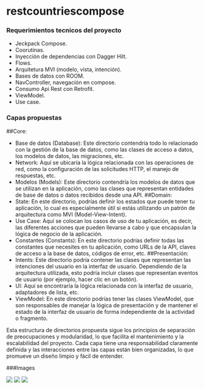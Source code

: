 # restcountriescompose
### Requerimientos tecnicos del proyecto

- Jeckpack Compose.
- Coorutinas.
- Inyección de dependencias con Dagger Hilt.
- Flows.
- Arquitetura MVI (modelo, vista, intención).
- Bases de datos con ROOM.
- NavController, navegación en compose.
- Consumo Api Rest con Retrofit.
- ViewModel.
- Use case.

### Capas propuestas

##Core:
- Base de datos (Database): Este directorio contendría todo lo relacionado con la gestión de la base de datos, como las clases de acceso a datos, los modelos de datos, las migraciones, etc.
- Network: Aquí se ubicaría la lógica relacionada con las operaciones de red, como la configuración de las solicitudes HTTP, el manejo de respuestas, etc.
- Modelos (Models): Este directorio contendría los modelos de datos que se utilizan en la aplicación, como las clases que representan entidades de base de datos o datos recibidos desde una API.
  ##Domain:
- State: En este directorio, podrías definir los estados que puede tener tu aplicación, lo cual es especialmente útil si estás utilizando un patrón de arquitectura como MVI (Model-View-Intent).
- Use Case: Aquí se colocan los casos de uso de tu aplicación, es decir, las diferentes acciones que pueden llevarse a cabo y que encapsulan la lógica de negocio de la aplicación.
- Constantes (Constants): En este directorio podrías definir todas las constantes que necesites en tu aplicación, como URLs de la API, claves de acceso a la base de datos, códigos de error, etc.
  ##Presentación:
- Intents: Este directorio podría contener las clases que representan las intenciones del usuario en la interfaz de usuario. Dependiendo de la arquitectura utilizada, esto podría incluir clases que representan eventos de usuario (por ejemplo, hacer clic en un botón).
- UI: Aquí se encontraría la lógica relacionada con la interfaz de usuario, adaptadores de lista, etc.
- ViewModel: En este directorio podrías tener las clases ViewModel, que son responsables de manejar la lógica de presentación y de mantener el estado de la interfaz de usuario de forma independiente de la actividad o fragmento.

Esta estructura de directorios propuesta sigue los principios de separación de preocupaciones y modularidad, lo que facilita el mantenimiento y la escalabilidad del proyecto. Cada capa tiene una responsabilidad claramente definida y las interacciones entre las capas están bien organizadas, lo que promueve un diseño limpio y fácil de entender.

###Images

![](https://github.com/camoand/restcountriescompose/blob/master/Img/Screenshot_1.png)
![](https://github.com/camoand/restcountriescompose/blob/master/Img/Screenshot_2.png)
![](https://github.com/camoand/restcountriescompose/blob/master/Img/Screenshot_3.png)

